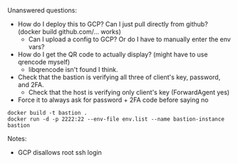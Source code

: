 Unanswered questions:
- How do I deploy this to GCP? Can I just pull directly from github? (docker build github.com/... works)
  - Can I upload a config to GCP? Or do I have to manually enter the env vars?
- How do I get the QR code to actually display? (might have to use qrencode myself)
  - libqrencode isn't found I think.
- Check that the bastion is verifying all three of client's key, password, and 2FA.
  - Check that the host is verifying only client's key (ForwardAgent yes)
- Force it to always ask for password + 2FA code before saying no

```
docker build -t bastion .
docker run -d -p 2222:22 --env-file env.list --name bastion-instance bastion
```


Notes:
- GCP disallows root ssh login
